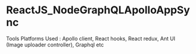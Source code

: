 # ReactJS_NodeGraphQLApolloAppSync
Tools Platforms Used : Apollo client, React hooks, React redux, Ant UI (Image uploader controller), Graphql etc
